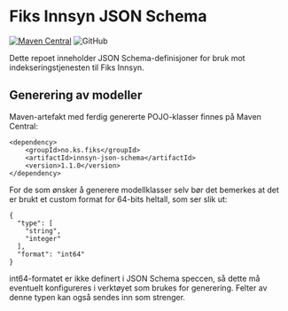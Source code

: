 # Fiks Innsyn JSON Schema
[![Maven Central](https://img.shields.io/maven-central/v/no.ks.fiks/innsyn-json-schema)](https://search.maven.org/artifact/no.ks.fiks/innsyn-json-schema)
![GitHub](https://img.shields.io/github/license/ks-no/fiks-innsyn-json-schema)

Dette repoet inneholder JSON Schema-definisjoner for bruk mot indekseringstjenesten til Fiks Innsyn.

## Generering av modeller

Maven-artefakt med ferdig genererte POJO-klasser finnes på Maven Central:
```
<dependency>
    <groupId>no.ks.fiks</groupId>
    <artifactId>innsyn-json-schema</artifactId>
    <version>1.1.0</version>
</dependency>
```

For de som ønsker å generere modellklasser selv bør det bemerkes at det er brukt et custom format for 64-bits heltall, som ser slik ut: 
```
{
  "type": [
    "string",
    "integer"
  ],
  "format": "int64"
}
```
int64-formatet er ikke definert i JSON Schema speccen, så dette må eventuelt konfigureres i verktøyet som brukes for generering.
Felter av denne typen kan også sendes inn som strenger.
